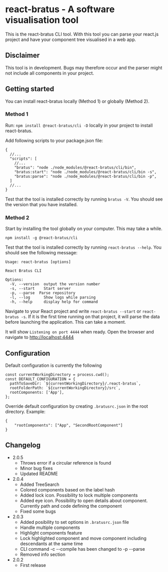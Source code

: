 # react-bratus - A software visualisation tool

This is the react-bratus CLI tool. With this tool you can parse your react.js project and have your component tree visualised in a web app.

## Disclaimer

This tool is in development. Bugs may therefore occur and the parser might not include all components in your project.

## Getting started

You can install react-bratus locally (Method 1) or globally (Method 2).

### Method 1

Run: `npm install @react-bratus/cli -D` locally in your project to install react-bratus.

Add following scripts to your package.json file:

```(JSON)
{
  //...
  "scripts": [
    //...
    "bratus": "node ./node_modules/@react-bratus/cli/bin",
    "bratus:start": "node ./node_modules/@react-bratus/cli/bin -s",
    "bratus:parse": "node ./node_modules/@react-bratus/cli/bin -p",
  ]
  //...
}

```

Test that the tool is installed correctly by running `bratus -V`. You should see the version that you have installed.

### Method 2

Start by installing the tool globally on your computer. This may take a while.

`npm install -g @react-bratus/cli`

Test that the tool is installed correctly by running `react-bratus --help`. You should see the following message:

```(text)
Usage: react-bratus [options]

React Bratus CLI

Options:
  -V, --version  output the version number
  -s, --start    Start server
  -p, --parse  Parse repository
  -l, --log      Show logs while parsing
  -h, --help     display help for command
```

Navigate to your React project and write `react-bratus --start` or `react-bratus -s`. If it is the first time running on that project, it will parse the data before launching the application. This can take a moment.

It will show `Listening on port 4444` when ready. Open the browser and navigate to [http://localhost:4444](http://localhost:4444)

## Configuration

Default configuration is currently the following

```(Typescript)
const currentWorkingDirectory = process.cwd();
const DEFAULT_CONFIGURATION = {
  pathToSaveDir: `${currentWorkingDirectory}/.react-bratus`,
  rootFolderPath: `${currentWorkingDirectory}/src`,
  rootComponents: ['App'],
};
```

Override default configuration by creating `.bratusrc.json` in the root directory. Example:

```(json)
{
    "rootComponents": ["App", "SecondRootComponent"]
}
```

## Changelog

- 2.0.5
  - Throws error if a circular reference is  found
  - Minor bug fixes
  - Updated README
- 2.0.4
  - Added TreeSearch
  - Colored components based on the label hash
  - Added lock icon. Possibility to lock multiple components
  - Added eye icon. Possibility to open details about component. Currently path and code defining the component
  - Fixed some bugs
- 2.0.3
  - Added posibility to set options in `.bratusrc.json` file
  - Handle multiple components
  - Highlight components feature
  - Lock highlighted component and move component including descendants at the same time
  - CLI command -c --compile has been changed to -p --parse
  - Removed info section
- 2.0.2
  - First release
